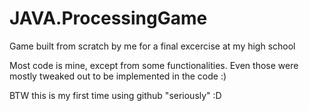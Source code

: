 # JAVA.ProcessingGame
Game built from scratch by me for a final excercise at my high school

Most code is mine, except from some functionalities. Even those were mostly tweaked out to be implemented in the code :)

BTW this is my first time using github "seriously" :D
